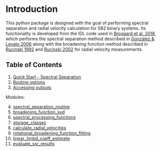 # Introduction

This python package is designed with the goal of performing spectral separation and radial velocity calculation for SB2 binary systems. Its functionality is developed from the IDL code used in [Brogaard et al. 2018](https://academic.oup.com/mnras/article/476/3/3729/4833696), which performs the spectral separation method described in [González & Levato 2006](https://www.aanda.org/articles/aa/abs/2006/10/aa3177-05/aa3177-05.html) along with the broadening function method described in [Rucinski 1992](http://astro.utoronto.ca/~rucinski/manscr/CFHT92.pdf) and [Rucinski 2002](http://astro.utoronto.ca/~rucinski/manscr/bin_pub7.pdf) for radial velocity measurements.

## Table of Contents
1. [Quick Start - Spectral Separation](quickstart)
2. [Routine options](routine_options)
3. [Accessing outputs](results)

Modules:

4. [spectral_separation_routine](ssr)
5. [broadening_function_svd](bfsvd)
6. [spectral_processing_functions](spf)
7. [storage_classes](storage_classes)
8. [calculate_radial_velocities](calcRV)
9. [rotational_broadening_function_fitting](rotbf)
10. [linear_limbd_coeff_estimate](limbd)
11. [evaluate_ssr_results](evaluate)
